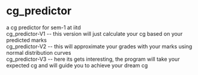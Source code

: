 # cg_predictor
a cg predictor for sem-1 at iitd
<br>
cg_predictor-V1 -- this version will just calculate your cg based on your predicted marks
<br>
cg_predictor-V2 -- this will approximate your grades with your marks using normal distribution curves
<br>
cg_predictor-V3 -- here its gets interesting, the program will take your expected cg and will guide you to achieve your dream cg
<br>
